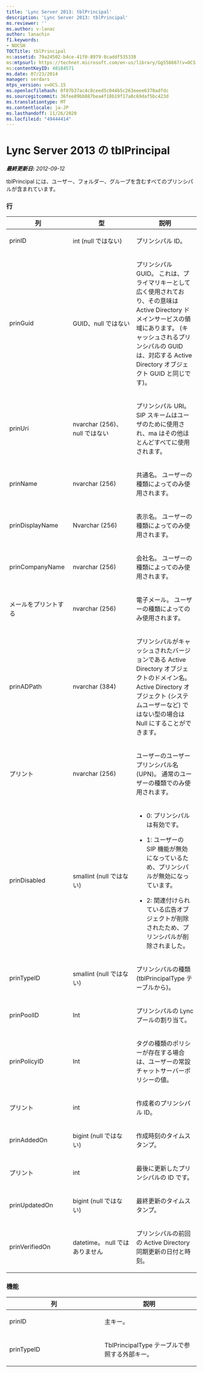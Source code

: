 ```yaml
---
title: 'Lync Server 2013: tblPrincipal'
description: 'Lync Server 2013: tblPrincipal'
ms.reviewer: ''
ms.author: v-lanac
author: lanachin
f1.keywords:
- NOCSH
TOCTitle: tblPrincipal
ms:assetid: 79a24502-b4ce-41f0-8979-8caddf535338
ms:mtpsurl: https://technet.microsoft.com/en-us/library/Gg558667(v=OCS.15)
ms:contentKeyID: 48184571
ms.date: 07/23/2014
manager: serdars
mtps_version: v=OCS.15
ms.openlocfilehash: 0f07b37ac4c8ceed5c044b5c263eeee6370adfdc
ms.sourcegitcommit: 36fee89bb887bea4f18b19f17a8c69daf5bc423d
ms.translationtype: MT
ms.contentlocale: ja-JP
ms.lasthandoff: 11/26/2020
ms.locfileid: "49444414"
---
```

# <a name="tblprincipal-in-lync-server-2013"></a>Lync Server 2013 の tblPrincipal

<div data-xmlns="http://www.w3.org/1999/xhtml">

<div class="topic" data-xmlns="http://www.w3.org/1999/xhtml" data-msxsl="urn:schemas-microsoft-com:xslt" data-cs="https://msdn.microsoft.com/">

<div data-asp="https://msdn2.microsoft.com/asp">



</div>

<div id="mainSection">

<div id="mainBody">

<span> </span>

_**最終更新日:** 2012-09-12_

tblPrincipal には、ユーザー、フォルダー、グループを含むすべてのプリンシパルが含まれています。

### <a name="columns"></a>行

<table>
<colgroup>
<col style="width: 33%" />
<col style="width: 33%" />
<col style="width: 33%" />
</colgroup>
<thead>
<tr class="header">
<th>列</th>
<th>型</th>
<th>説明</th>
</tr>
</thead>
<tbody>
<tr class="odd">
<td><p>prinID</p></td>
<td><p>int (null ではない)</p></td>
<td><p>プリンシパル ID。</p></td>
</tr>
<tr class="even">
<td><p>prinGuid</p></td>
<td><p>GUID、null ではない</p></td>
<td><p>プリンシパル GUID。 これは、プライマリキーとして広く使用されており、その意味は Active Directory ドメインサービスの領域にあります。 (キャッシュされるプリンシパルの GUID は、対応する Active Directory オブジェクト GUID と同じです)。</p></td>
</tr>
<tr class="odd">
<td><p>prinUri</p></td>
<td><p>nvarchar (256)、null ではない</p></td>
<td><p>プリンシパル URI。 SIP スキームはユーザのために使用され、ma はその他ほとんどすべてに使用されます。</p></td>
</tr>
<tr class="even">
<td><p>prinName</p></td>
<td><p>nvarchar (256)</p></td>
<td><p>共通名。 ユーザーの種類によってのみ使用されます。</p></td>
</tr>
<tr class="odd">
<td><p>prinDisplayName</p></td>
<td><p>Nvarchar (256)</p></td>
<td><p>表示名。 ユーザーの種類によってのみ使用されます。</p></td>
</tr>
<tr class="even">
<td><p>prinCompanyName</p></td>
<td><p>nvarchar (256)</p></td>
<td><p>会社名。 ユーザーの種類によってのみ使用されます。</p></td>
</tr>
<tr class="odd">
<td><p>メールをプリントする</p></td>
<td><p>nvarchar (256)</p></td>
<td><p>電子メール。 ユーザーの種類によってのみ使用されます。</p></td>
</tr>
<tr class="even">
<td><p>prinADPath</p></td>
<td><p>nvarchar (384)</p></td>
<td><p>プリンシパルがキャッシュされたバージョンである Active Directory オブジェクトのドメイン名。 Active Directory オブジェクト (システムユーザーなど) ではない型の場合は Null にすることができます。</p></td>
</tr>
<tr class="odd">
<td><p>プリント</p></td>
<td><p>nvarchar (256)</p></td>
<td><p>ユーザーのユーザープリンシパル名 (UPN)。 通常のユーザーの種類でのみ使用されます。</p></td>
</tr>
<tr class="even">
<td><p>prinDisabled</p></td>
<td><p>smallint (null ではない)</p></td>
<td><ul>
<li><p>0: プリンシパルは有効です。</p></li>
<li><p>1: ユーザーの SIP 機能が無効になっているため、プリンシパルが無効になっています。</p></li>
<li><p>2: 関連付けられている広告オブジェクトが削除されたため、プリンシパルが削除されました。</p></li>
</ul></td>
</tr>
<tr class="odd">
<td><p>prinTypeID</p></td>
<td><p>smallint (null ではない)</p></td>
<td><p>プリンシパルの種類 (tblPrincipalType テーブルから)。</p></td>
</tr>
<tr class="even">
<td><p>prinPoolID</p></td>
<td><p>Int</p></td>
<td><p>プリンシパルの Lync プールの割り当て。</p></td>
</tr>
<tr class="odd">
<td><p>prinPolicyID</p></td>
<td><p>Int</p></td>
<td><p>タグの種類のポリシーが存在する場合は、ユーザーの常設チャットサーバーポリシーの値。</p></td>
</tr>
<tr class="even">
<td><p>プリント</p></td>
<td><p>int</p></td>
<td><p>作成者のプリンシパル ID。</p></td>
</tr>
<tr class="odd">
<td><p>prinAddedOn</p></td>
<td><p>bigint (null ではない)</p></td>
<td><p>作成時刻のタイムスタンプ。</p></td>
</tr>
<tr class="even">
<td><p>プリント</p></td>
<td><p>int</p></td>
<td><p>最後に更新したプリンシパルの ID です。</p></td>
</tr>
<tr class="odd">
<td><p>prinUpdatedOn</p></td>
<td><p>bigint (null ではない)</p></td>
<td><p>最終更新のタイムスタンプ。</p></td>
</tr>
<tr class="even">
<td><p>prinVerifiedOn</p></td>
<td><p>datetime。 null ではありません</p></td>
<td><p>プリンシパルの前回の Active Directory 同期更新の日付と時刻。</p></td>
</tr>
</tbody>
</table>


### <a name="keys"></a>機能

<table>
<colgroup>
<col style="width: 50%" />
<col style="width: 50%" />
</colgroup>
<thead>
<tr class="header">
<th>列</th>
<th>説明</th>
</tr>
</thead>
<tbody>
<tr class="odd">
<td><p>prinID</p></td>
<td><p>主キー。</p></td>
</tr>
<tr class="even">
<td><p>prinTypeID</p></td>
<td><p>TblPrincipalType テーブルで参照する外部キー。</p></td>
</tr>
</tbody>
</table>


</div>

<span> </span>

</div>

</div>

</div>

